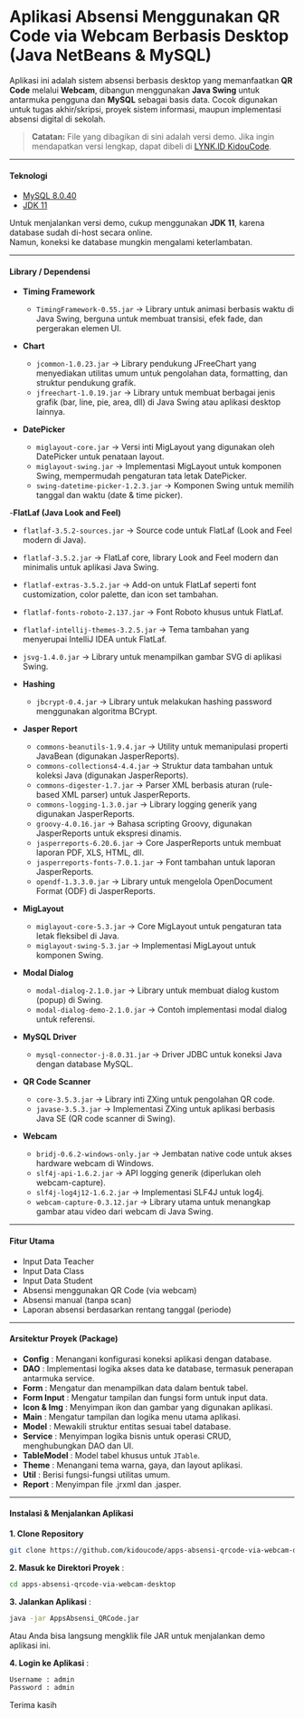 # Aplikasi Absensi Menggunakan QR Code via Webcam Berbasis Desktop (Java NetBeans & MySQL)

Aplikasi ini adalah sistem absensi berbasis desktop yang memanfaatkan **QR Code** melalui **Webcam**, dibangun menggunakan **Java Swing** untuk antarmuka pengguna dan **MySQL** sebagai basis data.
Cocok digunakan untuk tugas akhir/skripsi, proyek sistem informasi, maupun implementasi absensi digital di sekolah.

> **Catatan:** File yang dibagikan di sini adalah versi demo. Jika ingin mendapatkan versi lengkap, dapat dibeli di [LYNK.ID KidouCode](https://lynk.id/kidoucode).

---

#### **Teknologi**
- [MySQL 8.0.40](https://downloads.mysql.com/archives/get/p/25/file/mysql-installer-community-8.0.40.0.msi)  
- [JDK 11](https://www.oracle.com/id/java/technologies/javase/jdk11-archive-downloads.html)  

Untuk menjalankan versi demo, cukup menggunakan **JDK 11**, karena database sudah di-host secara online.  
Namun, koneksi ke database mungkin mengalami keterlambatan.

---

#### **Library / Dependensi**

- **Timing Framework**
  - `TimingFramework-0.55.jar` → Library untuk animasi berbasis waktu di Java Swing, berguna untuk membuat transisi, efek fade, dan pergerakan elemen UI.  

- **Chart**
    - `jcommon-1.0.23.jar` → Library pendukung JFreeChart yang menyediakan utilitas umum untuk pengolahan data, formatting, dan struktur pendukung grafik.
    - `jfreechart-1.0.19.jar` → Library untuk membuat berbagai jenis grafik (bar, line, pie, area, dll) di Java Swing atau aplikasi desktop lainnya.  

- **DatePicker**
  - `miglayout-core.jar` → Versi inti MigLayout yang digunakan oleh DatePicker untuk penataan layout.  
  - `miglayout-swing.jar` → Implementasi MigLayout untuk komponen Swing, mempermudah pengaturan tata letak DatePicker.  
  - `swing-datetime-picker-1.2.3.jar` → Komponen Swing untuk memilih tanggal dan waktu (date & time picker).  

-**FlatLaf (Java Look and Feel)**
  - `flatlaf-3.5.2-sources.jar` → Source code untuk FlatLaf (Look and Feel modern di Java).  
  - `flatlaf-3.5.2.jar` → FlatLaf core, library Look and Feel modern dan minimalis untuk aplikasi Java Swing.  
  - `flatlaf-extras-3.5.2.jar` → Add-on untuk FlatLaf seperti font customization, color palette, dan icon set tambahan.  
  - `flatlaf-fonts-roboto-2.137.jar` → Font Roboto khusus untuk FlatLaf.  
  - `flatlaf-intellij-themes-3.2.5.jar` → Tema tambahan yang menyerupai IntelliJ IDEA untuk FlatLaf.  
  - `jsvg-1.4.0.jar` → Library untuk menampilkan gambar SVG di aplikasi Swing.  

- **Hashing**
  - `jbcrypt-0.4.jar` → Library untuk melakukan hashing password menggunakan algoritma BCrypt.  

- **Jasper Report**
  - `commons-beanutils-1.9.4.jar` → Utility untuk memanipulasi properti JavaBean (digunakan JasperReports).  
  - `commons-collections4-4.4.jar` → Struktur data tambahan untuk koleksi Java (digunakan JasperReports).  
  - `commons-digester-1.7.jar` → Parser XML berbasis aturan (rule-based XML parser) untuk JasperReports.  
  - `commons-logging-1.3.0.jar` → Library logging generik yang digunakan JasperReports.  
  - `groovy-4.0.16.jar` → Bahasa scripting Groovy, digunakan JasperReports untuk ekspresi dinamis.  
  - `jasperreports-6.20.6.jar` → Core JasperReports untuk membuat laporan PDF, XLS, HTML, dll.  
  - `jasperreports-fonts-7.0.1.jar` → Font tambahan untuk laporan JasperReports.  
  - `opendf-1.3.3.0.jar` → Library untuk mengelola OpenDocument Format (ODF) di JasperReports.  

- **MigLayout**
  - `miglayout-core-5.3.jar` → Core MigLayout untuk pengaturan tata letak fleksibel di Java.  
  - `miglayout-swing-5.3.jar` → Implementasi MigLayout untuk komponen Swing.  

- **Modal Dialog**
  - `modal-dialog-2.1.0.jar` → Library untuk membuat dialog kustom (popup) di Swing.  
  - `modal-dialog-demo-2.1.0.jar` → Contoh implementasi modal dialog untuk referensi.  

- **MySQL Driver**
  - `mysql-connector-j-8.0.31.jar` → Driver JDBC untuk koneksi Java dengan database MySQL.  

- **QR Code Scanner**
  - `core-3.5.3.jar` → Library inti ZXing untuk pengolahan QR code.  
  - `javase-3.5.3.jar` → Implementasi ZXing untuk aplikasi berbasis Java SE (QR code scanner di Swing).  

- **Webcam**
  - `bridj-0.6.2-windows-only.jar` → Jembatan native code untuk akses hardware webcam di Windows.  
  - `slf4j-api-1.6.2.jar` → API logging generik (diperlukan oleh webcam-capture).  
  - `slf4j-log4j12-1.6.2.jar` → Implementasi SLF4J untuk log4j.  
  - `webcam-capture-0.3.12.jar` → Library utama untuk menangkap gambar atau video dari webcam di Java Swing.  

---

#### **Fitur Utama**
- Input Data Teacher
- Input Data Class
- Input Data Student
- Absensi menggunakan QR Code (via webcam)
- Absensi manual (tanpa scan)
- Laporan absensi berdasarkan rentang tanggal (periode)

---

#### **Arsitektur Proyek (Package)**
- **Config** : Menangani konfigurasi koneksi aplikasi dengan database.  
- **DAO** : Implementasi logika akses data ke database, termasuk penerapan antarmuka service.  
- **Form** : Mengatur dan menampilkan data dalam bentuk tabel.  
- **Form Input** : Mengatur tampilan dan fungsi form untuk input data.  
- **Icon & Img** : Menyimpan ikon dan gambar yang digunakan aplikasi.  
- **Main** : Mengatur tampilan dan logika menu utama aplikasi.  
- **Model** : Mewakili struktur entitas sesuai tabel database.
- **Service** : Menyimpan logika bisnis untuk operasi CRUD, menghubungkan DAO dan UI.  
- **TableModel** : Model tabel khusus untuk `JTable`.  
- **Theme** : Menangani tema warna, gaya, dan layout aplikasi.  
- **Util** : Berisi fungsi-fungsi utilitas umum.  
- **Report** : Menyimpan file .jrxml dan .jasper.

---

#### **Instalasi & Menjalankan Aplikasi**

**1. Clone Repository**
```sh
git clone https://github.com/kidoucode/apps-absensi-qrcode-via-webcam-desktop.git
```

**2. Masuk ke Direktori Proyek** :

```sh
cd apps-absensi-qrcode-via-webcam-desktop
```

**3. Jalankan Aplikasi** :
```sh
java -jar AppsAbsensi_QRCode.jar
```
Atau Anda bisa langsung mengklik file JAR untuk menjalankan demo aplikasi ini.

**4. Login ke Aplikasi** :
```sh
Username : admin
Password : admin
```
Terima kasih

